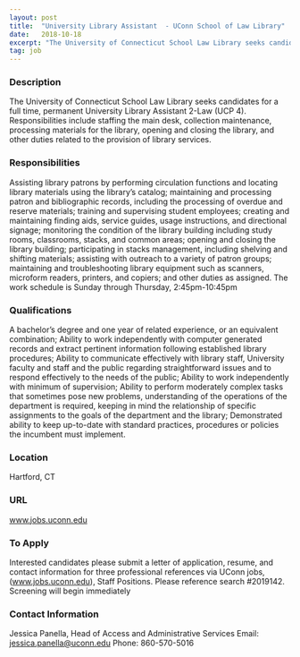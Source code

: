 ```yaml
---
layout: post
title:  "University Library Assistant  - UConn School of Law Library"
date:   2018-10-18
excerpt: "The University of Connecticut School Law Library seeks candidates for a full time, permanent University Library Assistant 2-Law (UCP 4). Responsibilities include staffing the main desk, collection maintenance, processing materials for the library, opening and closing the library, and other duties related to the provision of library services."
tag: job
---
```


### Description   

The University of Connecticut School Law Library seeks candidates for a full time, permanent University Library Assistant 2-Law (UCP 4). Responsibilities include staffing the main desk, collection maintenance, processing materials for the library, opening and closing the library, and other duties related to the provision of library services.


### Responsibilities   

Assisting library patrons by performing circulation functions and locating library materials using the library’s catalog; maintaining and processing patron and bibliographic records, including the processing of overdue and reserve materials; training and supervising student employees; creating and maintaining finding aids, service guides, usage instructions, and directional signage; monitoring the condition of the library building including study rooms, classrooms, stacks, and common areas; opening and closing the library building; participating in stacks management, including shelving and shifting materials; assisting with outreach to a variety of patron groups; maintaining and troubleshooting library equipment such as scanners, microform readers, printers, and copiers; and other duties as assigned. The work schedule is Sunday through Thursday, 2:45pm-10:45pm


### Qualifications   

A bachelor’s degree and one year of related experience, or an equivalent combination; Ability to work independently with computer generated records and extract pertinent information following established library procedures; Ability to communicate effectively with library staff, University faculty and staff and the public regarding straightforward issues and to respond effectively to the needs of the public; Ability to work independently with minimum of supervision; Ability to perform moderately complex tasks that sometimes pose new problems, understanding of the operations of the department is required, keeping in mind the relationship of specific assignments to the goals of the department and the library; Demonstrated ability to keep up-to-date with standard practices, procedures or policies the incumbent must implement.




### Location   

Hartford, CT 


### URL   

www.jobs.uconn.edu

### To Apply   

Interested candidates please submit a letter of application, resume, and contact information for three professional references via UConn jobs, (www.jobs.uconn.edu), Staff Positions. Please reference search #2019142. Screening will begin immediately




### Contact Information   

Jessica Panella, Head of Access and Administrative Services
Email: jessica.panella@uconn.edu
Phone: 860-570-5016

